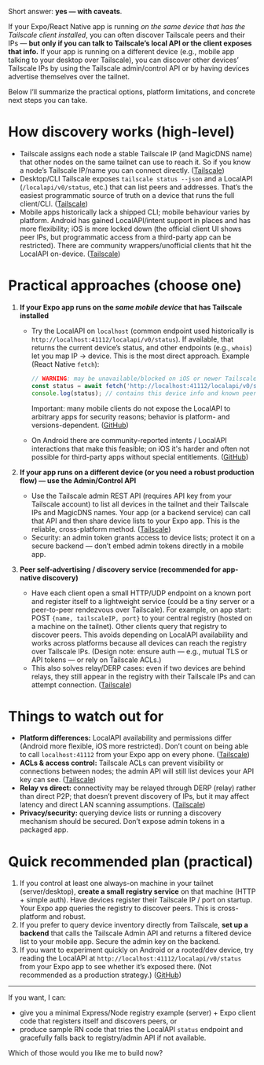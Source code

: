 Short answer: **yes — with caveats**.

If your Expo/React Native app is running *on the same device that has the Tailscale client installed*, you can often discover Tailscale peers and their IPs — **but only if you can talk to Tailscale’s local API or the client exposes that info.** If your app is running on a different device (e.g., mobile app talking to your desktop over Tailscale), you can discover other devices’ Tailscale IPs by using the Tailscale admin/control API or by having devices advertise themselves over the tailnet.

Below I’ll summarize the practical options, platform limitations, and concrete next steps you can take.

# How discovery works (high-level)

* Tailscale assigns each node a stable Tailscale IP (and MagicDNS name) that other nodes on the same tailnet can use to reach it. So if you know a node’s Tailscale IP/name you can connect directly. ([Tailscale][1])
* Desktop/CLI Tailscale exposes `tailscale status --json` and a LocalAPI (`/localapi/v0/status`, etc.) that can list peers and addresses. That’s the easiest programmatic source of truth on a device that runs the full client/CLI. ([Tailscale][2])
* Mobile apps historically lack a shipped CLI; mobile behaviour varies by platform. Android has gained LocalAPI/intent support in places and has more flexibility; iOS is more locked down (the official client UI shows peer IPs, but programmatic access from a third-party app can be restricted). There are community wrappers/unofficial clients that hit the LocalAPI on-device. ([Tailscale][3])

# Practical approaches (choose one)

1. **If your Expo app runs on the *same mobile device* that has Tailscale installed**

   * Try the LocalAPI on `localhost` (common endpoint used historically is `http://localhost:41112/localapi/v0/status`). If available, that returns the current device’s status, and other endpoints (e.g., `whois`) let you map IP → device. This is the most direct approach. Example (React Native `fetch`):

     ```js
     // WARNING: may be unavailable/blocked on iOS or newer Tailscale versions
     const status = await fetch('http://localhost:41112/localapi/v0/status').then(r => r.json());
     console.log(status); // contains this device info and known peers
     ```

     Important: many mobile clients do not expose the LocalAPI to arbitrary apps for security reasons; behavior is platform- and versions-dependent. ([GitHub][4])

   * On Android there are community-reported intents / LocalAPI interactions that make this feasible; on iOS it's harder and often not possible for third-party apps without special entitlements. ([GitHub][5])

2. **If your app runs on a different device (or you need a robust production flow) — use the Admin/Control API**

   * Use the Tailscale admin REST API (requires API key from your Tailscale account) to list all devices in the tailnet and their Tailscale IPs and MagicDNS names. Your app (or a backend service) can call that API and then share device lists to your Expo app. This is the reliable, cross-platform method. ([Tailscale][6])
   * Security: an admin token grants access to device lists; protect it on a secure backend — don’t embed admin tokens directly in a mobile app.

3. **Peer self-advertising / discovery service (recommended for app-native discovery)**

   * Have each client open a small HTTP/UDP endpoint on a known port and register itself to a lightweight service (could be a tiny server or a peer-to-peer rendezvous over Tailscale). For example, on app start: POST `{name, tailscaleIP, port}` to your central registry (hosted on a machine on the tailnet). Other clients query that registry to discover peers. This avoids depending on LocalAPI availability and works across platforms because all devices can reach the registry over Tailscale IPs. (Design note: ensure auth — e.g., mutual TLS or API tokens — or rely on Tailscale ACLs.)
   * This also solves relay/DERP cases: even if two devices are behind relays, they still appear in the registry with their Tailscale IPs and can attempt connection. ([Tailscale][7])

# Things to watch out for

* **Platform differences:** LocalAPI availability and permissions differ (Android more flexible, iOS more restricted). Don’t count on being able to call `localhost:41112` from your Expo app on every phone. ([Tailscale][3])
* **ACLs & access control:** Tailscale ACLs can prevent visibility or connections between nodes; the admin API will still list devices your API key can see. ([Tailscale][8])
* **Relay vs direct:** connectivity may be relayed through DERP (relay) rather than direct P2P; that doesn’t prevent discovery of IPs, but it may affect latency and direct LAN scanning assumptions. ([Tailscale][7])
* **Privacy/security:** querying device lists or running a discovery mechanism should be secured. Don’t expose admin tokens in a packaged app.

# Quick recommended plan (practical)

1. If you control at least one always-on machine in your tailnet (server/desktop), **create a small registry service** on that machine (HTTP + simple auth). Have devices register their Tailscale IP / port on startup. Your Expo app queries the registry to discover peers. This is cross-platform and robust.
2. If you prefer to query device inventory directly from Tailscale, **set up a backend** that calls the Tailscale Admin API and returns a filtered device list to your mobile app. Secure the admin key on the backend.
3. If you want to experiment quickly on Android or a rooted/dev device, try reading the LocalAPI at `http://localhost:41112/localapi/v0/status` from your Expo app to see whether it’s exposed there. (Not recommended as a production strategy.) ([GitHub][9])

---

If you want, I can:

* give you a minimal Express/Node registry example (server) + Expo client code that registers itself and discovers peers, or
* produce sample RN code that tries the LocalAPI `status` endpoint and gracefully falls back to registry/admin API if not available.

Which of those would you like me to build now?

[1]: https://tailscale.com/kb/1452/connect-to-devices?utm_source=chatgpt.com "Connect to devices · Tailscale Docs"
[2]: https://tailscale.com/kb/1463/troubleshoot-connectivity?utm_source=chatgpt.com "Troubleshoot device connectivity"
[3]: https://tailscale.com/blog/android?utm_source=chatgpt.com "Using Tailscale for Android just got a whole lot better"
[4]: https://github.com/tailscale/tailscale/issues/6777?utm_source=chatgpt.com "Localapi no longer working on local port 41112 · Issue #6777"
[5]: https://github.com/tailscale/tailscale/issues/11683?utm_source=chatgpt.com "Android responding to an Intent for fetching Tailscale status ..."
[6]: https://tailscale.com/kb/1101/api?utm_source=chatgpt.com "Tailscale Docs - API"
[7]: https://tailscale.com/kb/1257/connection-types?utm_source=chatgpt.com "Connection types · Tailscale Docs"
[8]: https://tailscale.com/kb/1087/device-visibility?utm_source=chatgpt.com "What devices can connect to or know mine?"
[9]: https://github.com/tale/headplane/issues/65?utm_source=chatgpt.com "Implement local agent to query the Tailscale \"localapi\" #65"
